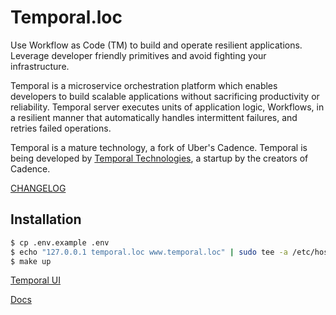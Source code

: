 # Temporal.loc
Use Workflow as Code (TM) to build and operate resilient applications. Leverage developer friendly primitives and avoid fighting your infrastructure.

Temporal is a microservice orchestration platform which enables developers to build scalable applications without sacrificing productivity or reliability.
Temporal server executes units of application logic, Workflows, in a resilient manner that automatically handles intermittent failures, and retries failed operations.

Temporal is a mature technology, a fork of Uber's Cadence.
Temporal is being developed by [Temporal Technologies](https://temporal.io/), a startup by the creators of Cadence.

[CHANGELOG](./CHANGELOG.md)

## Installation
```bash
$ cp .env.example .env
$ echo "127.0.0.1 temporal.loc www.temporal.loc" | sudo tee -a /etc/hosts
$ make up
```

[Temporal UI](http://temporal.loc:8020)

[Docs](https://docs.temporal.io/)